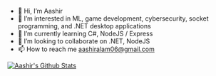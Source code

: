 - 👋 Hi, I’m Aashir
- 👀 I’m interested in ML, game development, cybersecurity, socket programming, and .NET desktop applications
- 🌱 I’m currently learning C#, NodeJS / Express
- 💞️ I’m looking to collaborate on .NET, NodeJS
- 📫 How to reach me aashiralam06@gmail.com

<!---
Aashir5678/Aashir5678 is a ✨ special ✨ repository because its `README.md` (this file) appears on your GitHub profile.
You can click the Preview link to take a look at your changes.
--->


[![Aashir's Github Stats](https://github-readme-stats.vercel.app/api?username=Aashir5678)](https://github.com/Aashir5678/github-readme-stats)
